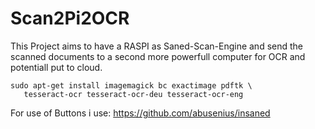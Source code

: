 # Scan2Pi2OCR
This Project aims to have a RASPI as Saned-Scan-Engine and send the scanned documents to a second more powerfull computer for OCR and potentiall put to cloud.

```console
sudo apt-get install imagemagick bc exactimage pdftk \
   tesseract-ocr tesseract-ocr-deu tesseract-ocr-eng
```

For use of Buttons i use:
https://github.com/abusenius/insaned


